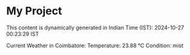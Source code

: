 # My Project

This content is dynamically generated in Indian Time (IST): 2024-10-27 00:23:29 IST


Current Weather in Coimbatore:
Temperature: 23.88 °C
Condition: mist

